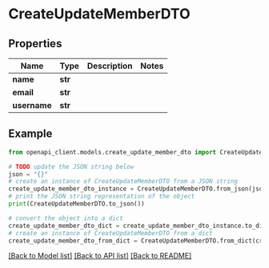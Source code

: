 # CreateUpdateMemberDTO


## Properties

Name | Type | Description | Notes
------------ | ------------- | ------------- | -------------
**name** | **str** |  | 
**email** | **str** |  | 
**username** | **str** |  | 

## Example

```python
from openapi_client.models.create_update_member_dto import CreateUpdateMemberDTO

# TODO update the JSON string below
json = "{}"
# create an instance of CreateUpdateMemberDTO from a JSON string
create_update_member_dto_instance = CreateUpdateMemberDTO.from_json(json)
# print the JSON string representation of the object
print(CreateUpdateMemberDTO.to_json())

# convert the object into a dict
create_update_member_dto_dict = create_update_member_dto_instance.to_dict()
# create an instance of CreateUpdateMemberDTO from a dict
create_update_member_dto_from_dict = CreateUpdateMemberDTO.from_dict(create_update_member_dto_dict)
```
[[Back to Model list]](../README.md#documentation-for-models) [[Back to API list]](../README.md#documentation-for-api-endpoints) [[Back to README]](../README.md)



